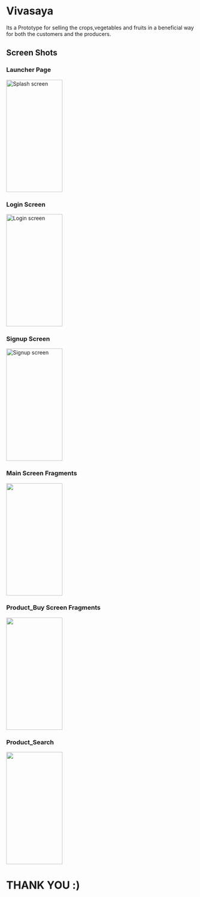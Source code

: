 # Vivasaya
Its a Prototype for selling the crops,vegetables and fruits in a beneficial way for both the customers and the producers. 

## Screen Shots 

### Launcher Page

<img src="./screenshots/Screenshot_20191006-102050.jpg" alt="Splash screen" height="300px" width="150px"/>

### Login Screen
<img src="./screenshots/Screenshot_20191006-104145.jpg" alt="Login screen" height="300px" width="150px"/>

### Signup Screen
<img src="./screenshots/Screenshot_20191006-104151.jpg" alt="Signup screen" height="300px" width="150px"/>

### Main Screen Fragments
<img src="./screenshots/Screenshot_20191006-102203.jpg" height="300px" width="150px"/>

### Product_Buy Screen Fragments
<img src="./screenshots/Screenshot_20191006-102234.jpg" height="300px" width="150px"/>

### Product_Search 
<img src="./screenshots/Screenshot_20191006-102223.jpg" height="300px" width="150px"/>


# THANK YOU :)
